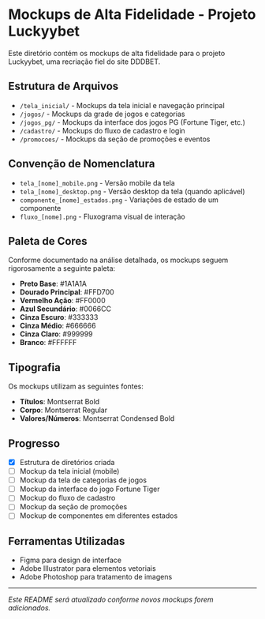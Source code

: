 # Mockups de Alta Fidelidade - Projeto Luckyybet

Este diretório contém os mockups de alta fidelidade para o projeto Luckyybet, uma recriação fiel do site DDDBET.

## Estrutura de Arquivos

- `/tela_inicial/` - Mockups da tela inicial e navegação principal
- `/jogos/` - Mockups da grade de jogos e categorias
- `/jogos_pg/` - Mockups da interface dos jogos PG (Fortune Tiger, etc.)
- `/cadastro/` - Mockups do fluxo de cadastro e login
- `/promocoes/` - Mockups da seção de promoções e eventos

## Convenção de Nomenclatura

- `tela_[nome]_mobile.png` - Versão mobile da tela
- `tela_[nome]_desktop.png` - Versão desktop da tela (quando aplicável)
- `componente_[nome]_estados.png` - Variações de estado de um componente
- `fluxo_[nome].png` - Fluxograma visual de interação

## Paleta de Cores

Conforme documentado na análise detalhada, os mockups seguem rigorosamente a seguinte paleta:

- **Preto Base**: #1A1A1A
- **Dourado Principal**: #FFD700
- **Vermelho Ação**: #FF0000
- **Azul Secundário**: #0066CC
- **Cinza Escuro**: #333333
- **Cinza Médio**: #666666
- **Cinza Claro**: #999999
- **Branco**: #FFFFFF

## Tipografia

Os mockups utilizam as seguintes fontes:

- **Títulos**: Montserrat Bold
- **Corpo**: Montserrat Regular
- **Valores/Números**: Montserrat Condensed Bold

## Progresso

- [x] Estrutura de diretórios criada
- [ ] Mockup da tela inicial (mobile)
- [ ] Mockup da tela de categorias de jogos
- [ ] Mockup da interface do jogo Fortune Tiger
- [ ] Mockup do fluxo de cadastro
- [ ] Mockup da seção de promoções
- [ ] Mockup de componentes em diferentes estados

## Ferramentas Utilizadas

- Figma para design de interface
- Adobe Illustrator para elementos vetoriais
- Adobe Photoshop para tratamento de imagens

---

*Este README será atualizado conforme novos mockups forem adicionados.*
